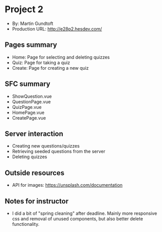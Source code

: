 # Project 2
+ By: Martin Gundtoft
+ Production URL: http://e28p2.hesdev.com/

## Pages summary
+ Home: Page for selecting and deleting quizzes
+ Quiz: Page for taking a quiz
+ Create: Page for creating a new quiz

## SFC summary
+ ShowQuestion.vue
+ QuestionPage.vue
+ QuizPage.vue
+ HomePage.vue
+ CreatePage.vue

## Server interaction
+ Creating new questions/quizzes
+ Retrieving seeded questions from the server
+ Deleting quizzes

## Outside resources
+ API for images: https://unsplash.com/documentation

## Notes for instructor
+ I did a bit of "spring cleaning" after deadline. Mainly more responsive css and removal of unused components, but also better delete functionality.
